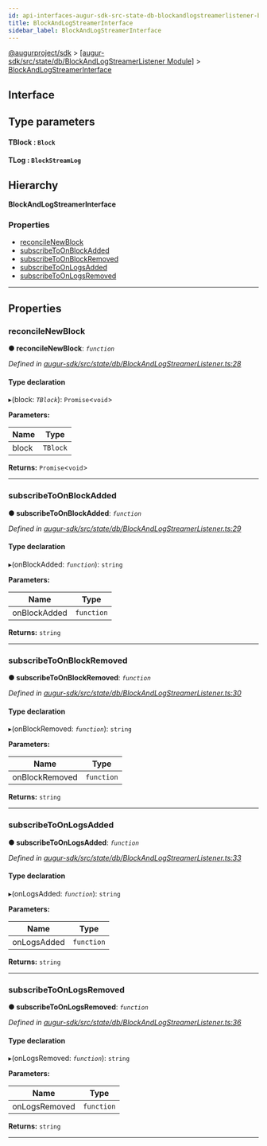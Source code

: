 ```yaml
---
id: api-interfaces-augur-sdk-src-state-db-blockandlogstreamerlistener-blockandlogstreamerinterface
title: BlockAndLogStreamerInterface
sidebar_label: BlockAndLogStreamerInterface
---
```


[@augurproject/sdk](api-readme.md) > [[augur-sdk/src/state/db/BlockAndLogStreamerListener Module]](api-modules-augur-sdk-src-state-db-blockandlogstreamerlistener-module.md) > [BlockAndLogStreamerInterface](api-interfaces-augur-sdk-src-state-db-blockandlogstreamerlistener-blockandlogstreamerinterface.md)

## Interface

## Type parameters
#### TBlock :  `Block`
#### TLog :  `BlockStreamLog`
## Hierarchy

**BlockAndLogStreamerInterface**

### Properties

* [reconcileNewBlock](api-interfaces-augur-sdk-src-state-db-blockandlogstreamerlistener-blockandlogstreamerinterface.md#reconcilenewblock)
* [subscribeToOnBlockAdded](api-interfaces-augur-sdk-src-state-db-blockandlogstreamerlistener-blockandlogstreamerinterface.md#subscribetoonblockadded)
* [subscribeToOnBlockRemoved](api-interfaces-augur-sdk-src-state-db-blockandlogstreamerlistener-blockandlogstreamerinterface.md#subscribetoonblockremoved)
* [subscribeToOnLogsAdded](api-interfaces-augur-sdk-src-state-db-blockandlogstreamerlistener-blockandlogstreamerinterface.md#subscribetoonlogsadded)
* [subscribeToOnLogsRemoved](api-interfaces-augur-sdk-src-state-db-blockandlogstreamerlistener-blockandlogstreamerinterface.md#subscribetoonlogsremoved)

---

## Properties

<a id="reconcilenewblock"></a>

###  reconcileNewBlock

**● reconcileNewBlock**: *`function`*

*Defined in [augur-sdk/src/state/db/BlockAndLogStreamerListener.ts:28](https://github.com/AugurProject/augur/blob/0787bf1a23/packages/augur-sdk/src/state/db/BlockAndLogStreamerListener.ts#L28)*

#### Type declaration
▸(block: *`TBlock`*): `Promise`<`void`>

**Parameters:**

| Name | Type |
| ------ | ------ |
| block | `TBlock` |

**Returns:** `Promise`<`void`>

___
<a id="subscribetoonblockadded"></a>

###  subscribeToOnBlockAdded

**● subscribeToOnBlockAdded**: *`function`*

*Defined in [augur-sdk/src/state/db/BlockAndLogStreamerListener.ts:29](https://github.com/AugurProject/augur/blob/0787bf1a23/packages/augur-sdk/src/state/db/BlockAndLogStreamerListener.ts#L29)*

#### Type declaration
▸(onBlockAdded: *`function`*): `string`

**Parameters:**

| Name | Type |
| ------ | ------ |
| onBlockAdded | `function` |

**Returns:** `string`

___
<a id="subscribetoonblockremoved"></a>

###  subscribeToOnBlockRemoved

**● subscribeToOnBlockRemoved**: *`function`*

*Defined in [augur-sdk/src/state/db/BlockAndLogStreamerListener.ts:30](https://github.com/AugurProject/augur/blob/0787bf1a23/packages/augur-sdk/src/state/db/BlockAndLogStreamerListener.ts#L30)*

#### Type declaration
▸(onBlockRemoved: *`function`*): `string`

**Parameters:**

| Name | Type |
| ------ | ------ |
| onBlockRemoved | `function` |

**Returns:** `string`

___
<a id="subscribetoonlogsadded"></a>

###  subscribeToOnLogsAdded

**● subscribeToOnLogsAdded**: *`function`*

*Defined in [augur-sdk/src/state/db/BlockAndLogStreamerListener.ts:33](https://github.com/AugurProject/augur/blob/0787bf1a23/packages/augur-sdk/src/state/db/BlockAndLogStreamerListener.ts#L33)*

#### Type declaration
▸(onLogsAdded: *`function`*): `string`

**Parameters:**

| Name | Type |
| ------ | ------ |
| onLogsAdded | `function` |

**Returns:** `string`

___
<a id="subscribetoonlogsremoved"></a>

###  subscribeToOnLogsRemoved

**● subscribeToOnLogsRemoved**: *`function`*

*Defined in [augur-sdk/src/state/db/BlockAndLogStreamerListener.ts:36](https://github.com/AugurProject/augur/blob/0787bf1a23/packages/augur-sdk/src/state/db/BlockAndLogStreamerListener.ts#L36)*

#### Type declaration
▸(onLogsRemoved: *`function`*): `string`

**Parameters:**

| Name | Type |
| ------ | ------ |
| onLogsRemoved | `function` |

**Returns:** `string`

___

